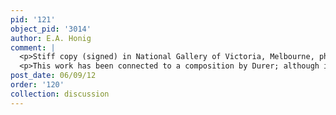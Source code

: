 ```yaml
---
pid: '121'
object_pid: '3014'
author: E.A. Honig
comment: |
  <p>Stiff copy (signed) in National Gallery of Victoria, Melbourne, photo RKD (copper, 35 x 55) -- page on wiki; slightly better copy formerly private collection, Warsaw (Graaf Prezdziecki) (copper, 46 x 60). </p>
  <p>This work has been connected to a composition by Durer; although it would be 6 years before Jan would copy Durer's great Crucifixion drawing in Prague, the composition was evidently known in the Netherlands and had been used as a model for other works.</p>
post_date: 06/09/12
order: '120'
collection: discussion
---
```

